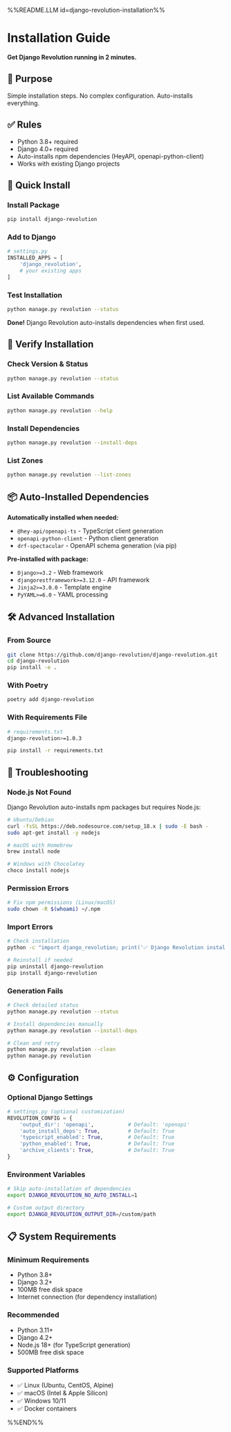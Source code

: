 %%README.LLM id=django-revolution-installation%%

# Installation Guide

**Get Django Revolution running in 2 minutes.**

## 🎯 Purpose

Simple installation steps. No complex configuration. Auto-installs everything.

## ✅ Rules

- Python 3.8+ required
- Django 4.0+ required
- Auto-installs npm dependencies (HeyAPI, openapi-python-client)
- Works with existing Django projects

## 🚀 Quick Install

### Install Package

```bash
pip install django-revolution
```

### Add to Django

```python
# settings.py
INSTALLED_APPS = [
    'django_revolution',
    # your existing apps
]
```

### Test Installation

```bash
python manage.py revolution --status
```

**Done!** Django Revolution auto-installs dependencies when first used.

## 🔧 Verify Installation

### Check Version & Status

```bash
python manage.py revolution --status
```

### List Available Commands

```bash
python manage.py revolution --help
```

### Install Dependencies

```bash
python manage.py revolution --install-deps
```

### List Zones

```bash
python manage.py revolution --list-zones
```

## 📦 Auto-Installed Dependencies

**Automatically installed when needed:**

- `@hey-api/openapi-ts` - TypeScript client generation
- `openapi-python-client` - Python client generation
- `drf-spectacular` - OpenAPI schema generation (via pip)

**Pre-installed with package:**

- `Django>=3.2` - Web framework
- `djangorestframework>=3.12.0` - API framework
- `Jinja2>=3.0.0` - Template engine
- `PyYAML>=6.0` - YAML processing

## 🛠️ Advanced Installation

### From Source

```bash
git clone https://github.com/django-revolution/django-revolution.git
cd django-revolution
pip install -e .
```

### With Poetry

```bash
poetry add django-revolution
```

### With Requirements File

```bash
# requirements.txt
django-revolution>=1.0.3

pip install -r requirements.txt
```

## 🚨 Troubleshooting

### Node.js Not Found

Django Revolution auto-installs npm packages but requires Node.js:

```bash
# Ubuntu/Debian
curl -fsSL https://deb.nodesource.com/setup_18.x | sudo -E bash -
sudo apt-get install -y nodejs

# macOS with Homebrew
brew install node

# Windows with Chocolatey
choco install nodejs
```

### Permission Errors

```bash
# Fix npm permissions (Linux/macOS)
sudo chown -R $(whoami) ~/.npm
```

### Import Errors

```bash
# Check installation
python -c "import django_revolution; print('✅ Django Revolution installed')"

# Reinstall if needed
pip uninstall django-revolution
pip install django-revolution
```

### Generation Fails

```bash
# Check detailed status
python manage.py revolution --status

# Install dependencies manually
python manage.py revolution --install-deps

# Clean and retry
python manage.py revolution --clean
python manage.py revolution
```

## ⚙️ Configuration

### Optional Django Settings

```python
# settings.py (optional customization)
REVOLUTION_CONFIG = {
    'output_dir': 'openapi',           # Default: 'openapi'
    'auto_install_deps': True,         # Default: True
    'typescript_enabled': True,        # Default: True
    'python_enabled': True,            # Default: True
    'archive_clients': True,           # Default: True
}
```

### Environment Variables

```bash
# Skip auto-installation of dependencies
export DJANGO_REVOLUTION_NO_AUTO_INSTALL=1

# Custom output directory
export DJANGO_REVOLUTION_OUTPUT_DIR=/custom/path
```

## 📋 System Requirements

### Minimum Requirements

- Python 3.8+
- Django 3.2+
- 100MB free disk space
- Internet connection (for dependency installation)

### Recommended

- Python 3.11+
- Django 4.2+
- Node.js 18+ (for TypeScript generation)
- 500MB free disk space

### Supported Platforms

- ✅ Linux (Ubuntu, CentOS, Alpine)
- ✅ macOS (Intel & Apple Silicon)
- ✅ Windows 10/11
- ✅ Docker containers

%%END%%
